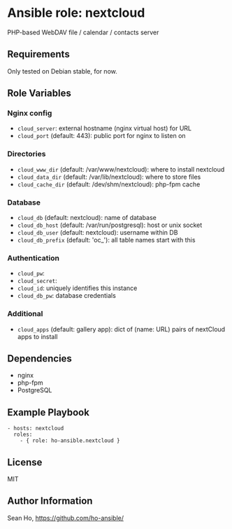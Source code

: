 # Ansible role: nextcloud
PHP-based WebDAV file / calendar / contacts server

## Requirements
Only tested on Debian stable, for now.

## Role Variables
### Nginx config
+ `cloud_server`: external hostname (nginx virtual host) for URL
+ `cloud_port` (default: 443): public port for nginx to listen on

### Directories
+ `cloud_www_dir` (default: /var/www/nextcloud): where to install nextcloud
+ `cloud_data_dir` (default: /var/lib/nextcloud): where to store files
+ `cloud_cache_dir` (default: /dev/shm/nextcloud): php-fpm cache

### Database
+ `cloud_db` (default: nextcloud): name of database
+ `cloud_db_host` (default: /var/run/postgresql): host or unix socket
+ `cloud_db_user` (default: nextcloud): username within DB
+ `cloud_db_prefix` (default: 'oc_'): all table names start with this

### Authentication
+ `cloud_pw`:
+ `cloud_secret`:
+ `cloud_id`: uniquely identifies this instance
+ `cloud_db_pw`: database credentials

### Additional
+ `cloud_apps` (default: gallery app): dict of (name: URL) pairs
  of nextCloud apps to install

## Dependencies
+ nginx
+ php-fpm
+ PostgreSQL

## Example Playbook

```
- hosts: nextcloud
  roles:
    - { role: ho-ansible.nextcloud }
```

## License
MIT

## Author Information
Sean Ho, https://github.com/ho-ansible/
